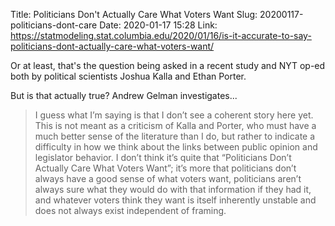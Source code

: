 Title: Politicians Don't Actually Care What Voters Want
Slug: 20200117-politicians-dont-care
Date: 2020-01-17 15:28
Link: https://statmodeling.stat.columbia.edu/2020/01/16/is-it-accurate-to-say-politicians-dont-actually-care-what-voters-want/

Or at least, that's the question being asked in a recent study and NYT op-ed both by political scientists Joshua Kalla and Ethan Porter.

But is that actually true? Andrew Gelman investigates...

> I guess what I’m saying is that I don’t see a coherent story here yet. This is not meant as a criticism of Kalla and Porter, who must have a much better sense of the literature than I do, but rather to indicate a difficulty in how we think about the links between public opinion and legislator behavior. I don’t think it’s quite that “Politicians Don’t Actually Care What Voters Want”; it’s more that politicians don’t always have a good sense of what voters want, politicians aren’t always sure what they would do with that information if they had it, and whatever voters think they want is itself inherently unstable and does not always exist independent of framing. 
